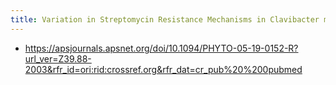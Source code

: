 ```yaml
---
title: Variation in Streptomycin Resistance Mechanisms in Clavibacter michiganensis
---
```


- https://apsjournals.apsnet.org/doi/10.1094/PHYTO-05-19-0152-R?url_ver=Z39.88-2003&rfr_id=ori:rid:crossref.org&rfr_dat=cr_pub%20%200pubmed